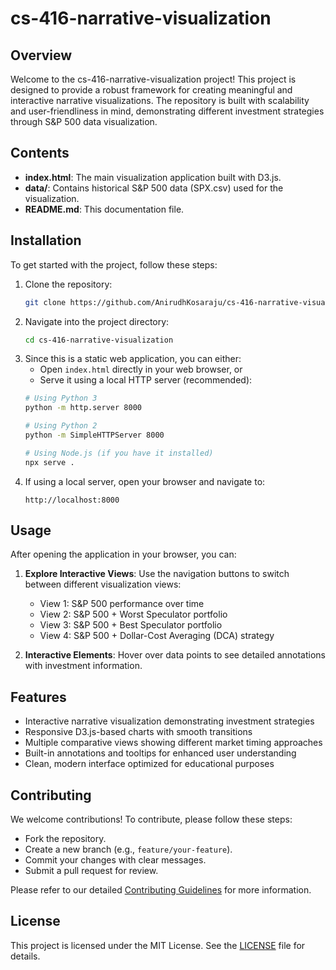 # cs-416-narrative-visualization

## Overview
Welcome to the cs-416-narrative-visualization project! This project is designed to provide a robust framework for creating meaningful and interactive narrative visualizations. The repository is built with scalability and user-friendliness in mind, demonstrating different investment strategies through S&P 500 data visualization.

## Contents
- **index.html**: The main visualization application built with D3.js.
- **data/**: Contains historical S&P 500 data (SPX.csv) used for the visualization.
- **README.md**: This documentation file.

## Installation
To get started with the project, follow these steps:

1. Clone the repository:
   ```bash
   git clone https://github.com/AnirudhKosaraju/cs-416-narrative-visualization.git
   ```
2. Navigate into the project directory:
   ```bash
   cd cs-416-narrative-visualization
   ```
3. Since this is a static web application, you can either:
   - Open `index.html` directly in your web browser, or
   - Serve it using a local HTTP server (recommended):
   ```bash
   # Using Python 3
   python -m http.server 8000
   
   # Using Python 2
   python -m SimpleHTTPServer 8000
   
   # Using Node.js (if you have it installed)
   npx serve .
   ```
4. If using a local server, open your browser and navigate to:
   ```
   http://localhost:8000
   ```

## Usage
After opening the application in your browser, you can:

1. **Explore Interactive Views**: Use the navigation buttons to switch between different visualization views:
   - View 1: S&P 500 performance over time
   - View 2: S&P 500 + Worst Speculator portfolio
   - View 3: S&P 500 + Best Speculator portfolio  
   - View 4: S&P 500 + Dollar-Cost Averaging (DCA) strategy

2. **Interactive Elements**: Hover over data points to see detailed annotations with investment information.

## Features
- Interactive narrative visualization demonstrating investment strategies
- Responsive D3.js-based charts with smooth transitions
- Multiple comparative views showing different market timing approaches
- Built-in annotations and tooltips for enhanced user understanding
- Clean, modern interface optimized for educational purposes

## Contributing
We welcome contributions! To contribute, please follow these steps:
- Fork the repository.
- Create a new branch (e.g., `feature/your-feature`).
- Commit your changes with clear messages.
- Submit a pull request for review.

Please refer to our detailed [Contributing Guidelines](CONTRIBUTING.md) for more information.

## License
This project is licensed under the MIT License. See the [LICENSE](LICENSE) file for details.